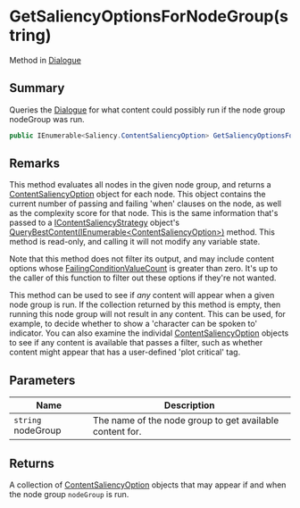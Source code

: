 # GetSaliencyOptionsForNodeGroup(string)

Method in [Dialogue](yarn.dialogue.md)

## Summary

Queries the [Dialogue](yarn.dialogue.md) for what content could possibly run if the node group nodeGroup was run.

```csharp
public IEnumerable<Saliency.ContentSaliencyOption> GetSaliencyOptionsForNodeGroup(string nodeGroup)
```

## Remarks

This method evaluates all nodes in the given node group, and returns a [ContentSaliencyOption](yarn.saliency.contentsaliencyoption.md) object for each node. This object contains the current number of passing and failing 'when' clauses on the node, as well as the complexity score for that node. This is the same information that's passed to a [IContentSaliencyStrategy](yarn.saliency.icontentsaliencystrategy.md) object's [QueryBestContent(IEnumerable\<ContentSaliencyOption>)](yarn.saliency.icontentsaliencystrategy.querybestcontent.md) method. This method is read-only, and calling it will not modify any variable state.

Note that this method does not filter its output, and may include content options whose [FailingConditionValueCount](yarn.saliency.contentsaliencyoption.failingconditionvaluecount.md) is greater than zero. It's up to the caller of this function to filter out these options if they're not wanted.

This method can be used to see if _any_ content will appear when a given node group is run. If the collection returned by this method is empty, then running this node group will not result in any content. This can be used, for example, to decide whether to show a 'character can be spoken to' indicator. You can also examine the individal [ContentSaliencyOption](yarn.saliency.contentsaliencyoption.md) objects to see if any content is available that passes a filter, such as whether content might appear that has a user-defined 'plot critical' tag.

## Parameters

| Name               | Description                                              |
| ------------------ | -------------------------------------------------------- |
| `string` nodeGroup | The name of the node group to get available content for. |

## Returns

A collection of [ContentSaliencyOption](yarn.saliency.contentsaliencyoption.md) objects that may appear if and when the node group `nodeGroup` is run.
